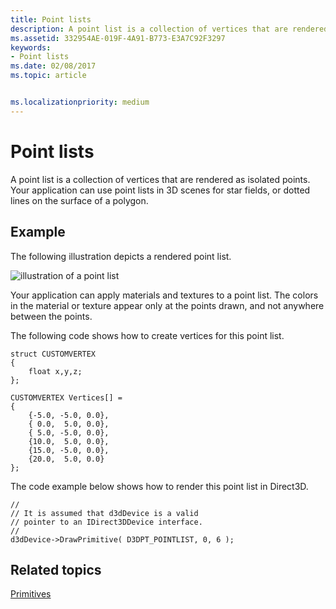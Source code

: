 ```yaml
---
title: Point lists
description: A point list is a collection of vertices that are rendered as isolated points. Your application can use point lists in 3D scenes for star fields, or dotted lines on the surface of a polygon.
ms.assetid: 332954AE-019F-4A91-B773-E3A7C92F3297
keywords:
- Point lists
ms.date: 02/08/2017
ms.topic: article


ms.localizationpriority: medium
---
```

# Point lists


A point list is a collection of vertices that are rendered as isolated points. Your application can use point lists in 3D scenes for star fields, or dotted lines on the surface of a polygon.

## <span id="Example"></span><span id="example"></span><span id="EXAMPLE"></span>Example


The following illustration depicts a rendered point list.

![illustration of a point list](images/pointlst.png)

Your application can apply materials and textures to a point list. The colors in the material or texture appear only at the points drawn, and not anywhere between the points.

The following code shows how to create vertices for this point list.

```
struct CUSTOMVERTEX
{
    float x,y,z;
};

CUSTOMVERTEX Vertices[] = 
{
    {-5.0, -5.0, 0.0},
    { 0.0,  5.0, 0.0},
    { 5.0, -5.0, 0.0},
    {10.0,  5.0, 0.0},
    {15.0, -5.0, 0.0},
    {20.0,  5.0, 0.0}
};
```

The code example below shows how to render this point list in Direct3D.

```
//
// It is assumed that d3dDevice is a valid
// pointer to an IDirect3DDevice interface.
//
d3dDevice->DrawPrimitive( D3DPT_POINTLIST, 0, 6 );
```

## <span id="related-topics"></span>Related topics


[Primitives](primitives.md)

 

 




